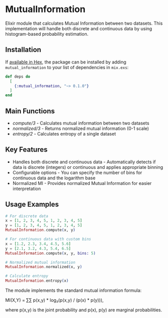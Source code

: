 # MutualInformation

Elixir module that calculates Mutual Information between two datasets. This implementation will handle both discrete and continuous data by using histogram-based probability estimation.

## Installation

If [available in Hex](https://hex.pm/docs/publish), the package can be installed
by adding `mutual_information` to your list of dependencies in `mix.exs`:

```elixir
def deps do
  [
    {:mutual_information, "~> 0.1.0"}
  ]
end
```

## Main Functions

* *compute/3* - Calculates mutual information between two datasets
* *normalized/3* - Returns normalized mutual information (0-1 scale)
* *entropy/2* - Calculates entropy of a single dataset

## Key Features

* Handles both discrete and continuous data - Automatically detects if data is discrete (integers) or continuous and applies appropriate binning
* Configurable options - You can specify the number of bins for continuous data and the logarithm base
* Normalized MI - Provides normalized Mutual Information for easier interpretation

## Usage Examples

```elixir
# For discrete data
x = [1, 2, 3, 4, 5, 1, 2, 3, 4, 5]
y = [1, 2, 3, 4, 5, 1, 2, 3, 4, 5]
MutualInformation.compute(x, y)

# For continuous data with custom bins
x = [1.2, 2.3, 3.4, 4.5, 5.6]
y = [2.1, 3.2, 4.3, 5.4, 6.5]
MutualInformation.compute(x, y, bins: 5)

# Normalized mutual information
MutualInformation.normalized(x, y)

# Calculate entropy
MutualInformation.entropy(x)
```

The module implements the standard mutual information formula:

MI(X,Y) = ∑∑ p(x,y) * log₂(p(x,y) / (p(x) * p(y))),

where p(x,y) is the joint probability and p(x), p(y) are marginal probabilities.